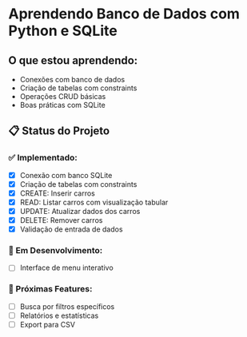 # Aprendendo Banco de Dados com Python e SQLite

## O que estou aprendendo:
- Conexões com banco de dados
- Criação de tabelas com constraints
- Operações CRUD básicas
- Boas práticas com SQLite

## 📋 Status do Projeto

### ✅ Implementado:
- [x] Conexão com banco SQLite
- [x] Criação de tabelas com constraints
- [x] CREATE: Inserir carros
- [x] READ: Listar carros com visualização tabular
- [x] UPDATE: Atualizar dados dos carros
- [x] DELETE: Remover carros
- [x] Validação de entrada de dados
      
### 🔄 Em Desenvolvimento:
- [ ] Interface de menu interativo

### 🔮 Próximas Features:
- [ ] Busca por filtros específicos
- [ ] Relatórios e estatísticas
- [ ] Export para CSV
